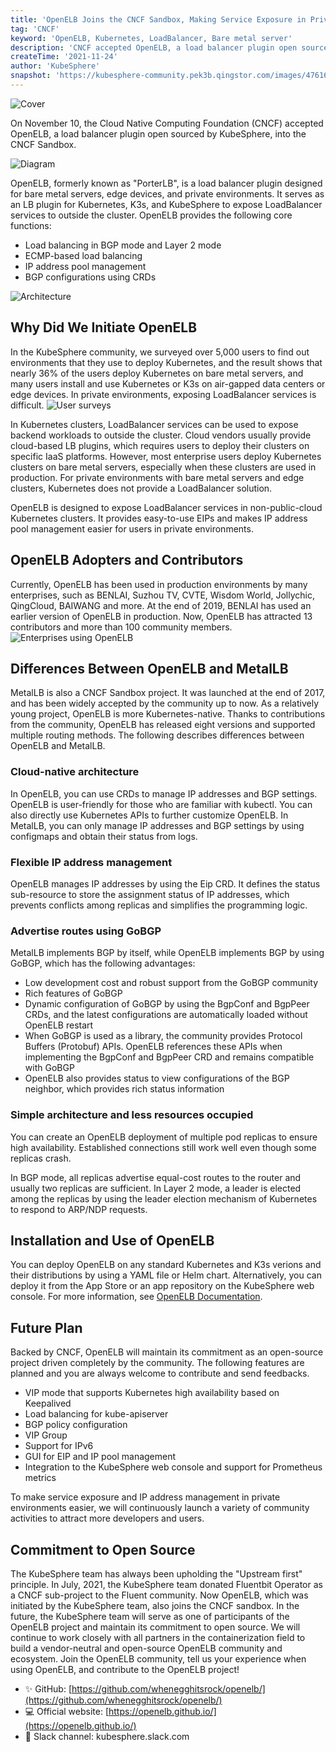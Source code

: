 ```yaml
---
title: 'OpenELB Joins the CNCF Sandbox, Making Service Exposure in Private Environments Easier'  
tag: 'CNCF'  
keyword: 'OpenELB, Kubernetes, LoadBalancer, Bare metal server'  
description: 'CNCF accepted OpenELB, a load balancer plugin open sourced by KubeSphere, into the CNCF Sandbox'  
createTime: '2021-11-24'  
author: 'KubeSphere'  
snapshot: 'https://kubesphere-community.pek3b.qingstor.com/images/4761636694917_.pic_hd.jpg'
---
```


![Cover](https://kubesphere-community.pek3b.qingstor.com/images/4761636694917_.pic_hd.jpg)

On November 10, the Cloud Native Computing Foundation (CNCF) accepted OpenELB, a load balancer plugin open sourced by KubeSphere, into the CNCF Sandbox.

![Diagram](https://kubesphere-community.pek3b.qingstor.com/images/8471636692467_.pic_hd.jpg)

OpenELB, formerly known as "PorterLB", is a load balancer plugin designed for bare metal servers, edge devices, and private environments. It serves as an LB plugin for Kubernetes, K3s, and KubeSphere to expose LoadBalancer services to outside the cluster. OpenELB provides the following core functions:
- Load balancing in BGP mode and Layer 2 mode
- ECMP-based load balancing
- IP address pool management
- BGP configurations using CRDs

![Architecture](https://kubesphere-community.pek3b.qingstor.com/images/8441636691354_.pic_hd.jpg)

## Why Did We Initiate OpenELB
In the KubeSphere community, we surveyed over 5,000 users to find out environments that they use to deploy Kubernetes, and the result shows that nearly 36% of the users deploy Kubernetes on bare metal servers, and many users install and use Kubernetes or K3s on air-gapped data centers or edge devices. In private environments, exposing LoadBalancer services is difficult.
![User surveys](https://kubesphere-community.pek3b.qingstor.com/images/8401636689164_.pic.jpg)

In Kubernetes clusters, LoadBalancer services can be used to expose backend workloads to outside the cluster. Cloud vendors usually provide cloud-based LB plugins, which requires users to deploy their clusters on specific IaaS platforms. However, most enterprise users deploy Kubernetes clusters on bare metal servers, especially when these clusters are used in production. For private environments with bare metal servers and edge clusters, Kubernetes does not provide a LoadBalancer solution.

OpenELB is designed to expose LoadBalancer services in non-public-cloud Kubernetes clusters. It provides easy-to-use EIPs and makes IP address pool management easier for users in private environments.
## OpenELB Adopters and Contributors
Currently, OpenELB has been used in production environments by many enterprises, such as BENLAI, Suzhou TV, CVTE, Wisdom World, Jollychic, QingCloud, BAIWANG and more. At the end of 2019, BENLAI has used an earlier version of OpenELB in production. Now, OpenELB has attracted 13 contributors and more than 100 community members.
![Enterprises using OpenELB](https://kubesphere-community.pek3b.qingstor.com/images/8411636689286_.pic_hd.jpg)

## Differences Between OpenELB and MetalLB
MetalLB is also a CNCF Sandbox project. It was launched at the end of 2017, and has been widely accepted by the community up to now. As a relatively young project, OpenELB is more Kubernetes-native. Thanks to contributions from the community, OpenELB has released eight versions and supported multiple routing methods. The following describes differences between OpenELB and MetalLB.
### Cloud-native architecture
In OpenELB, you can use CRDs to manage IP addresses and BGP settings. OpenELB is user-friendly for those who are familiar with kubectl. You can also directly use Kubernetes APIs to further customize OpenELB. In MetalLB, you can only manage IP addresses and BGP settings by using configmaps and obtain their status from logs.
### Flexible IP address management

OpenELB manages IP addresses by using the Eip CRD. It defines the status sub-resource to store the assignment status of IP addresses, which prevents conflicts among replicas and simplifies the programming logic.

### Advertise routes using GoBGP

MetalLB implements BGP by itself, while OpenELB implements BGP by using GoBGP, which has the following advantages:

- Low development cost and robust support from the GoBGP community
- Rich features of GoBGP
- Dynamic configuration of GoBGP by using the BgpConf and BgpPeer CRDs, and the latest configurations are automatically loaded without OpenELB restart
- When GoBGP is used as a library, the community provides Protocol Buffers (Protobuf) APIs.  OpenELB references these APIs when implementing the  BgpConf and BgpPeer CRD and remains compatible with GoBGP
- OpenELB also provides status to view configurations of the BGP neighbor, which provides rich status information

### Simple architecture and less resources occupied 

You can create an OpenELB deployment of multiple pod replicas to ensure high availability. Established connections still work well even though some replicas crash.

In BGP mode, all replicas advertise equal-cost routes to the router and usually two replicas are sufficient. In Layer 2 mode, a leader is elected among the replicas by using the leader election mechanism of Kubernetes to respond to ARP/NDP requests.

## Installation and Use of OpenELB

You can deploy OpenELB on any standard Kubernetes and K3s verions and their distributions by using a YAML file or Helm chart. Alternatively, you can deploy it from the App Store or an app repository on the KubeSphere web console. For more information, see [OpenELB Documentation](https://openelb.github.io/docs/getting-started/installation/).

## Future Plan

Backed by CNCF, OpenELB will maintain its commitment as an open-source project driven completely by the community. The following features are planned and you are always welcome to contribute and send feedbacks.

- VIP mode that supports Kubernetes high availability based on Keepalived
- Load balancing for kube-apiserver
- BGP policy configuration
- VIP Group
- Support for IPv6
- GUI for EIP and IP pool management
- Integration to the  KubeSphere web console and support for Prometheus metrics

To make service exposure and IP address management in private environments easier, we will continuously launch a variety of community activities to attract more developers and users.

## Commitment to Open Source

 The KubeSphere team has always been upholding the "Upstream first" principle. In July, 2021, the KubeSphere team donated Fluentbit Operator as a CNCF sub-project to the Fluent community. Now OpenELB, which was initiated by the KubeSphere team, also joins the CNCF sandbox. In the future, the KubeSphere team will serve as one of participants of the OpenELB project and maintain its commitment to open source. We will continue to work closely with all partners in the containerization field to build a vendor-neutral and open-source OpenELB community and ecosystem. Join the OpenELB community, tell us your experience when using OpenELB, and contribute to the OpenELB project!

- ✨ GitHub: [https://github.com/whenegghitsrock/openelb/](https://github.com/whenegghitsrock/openelb/)
- 💻 Official website: [https://openelb.github.io/](https://openelb.github.io/)
- 🙋 Slack channel: kubesphere.slack.com

